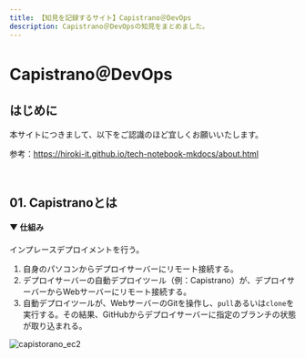 ```yaml
---
title: 【知見を記録するサイト】Capistrano＠DevOps
description: Capistrano＠DevOpsの知見をまとめました。
---
```


# Capistrano＠DevOps

## はじめに

本サイトにつきまして、以下をご認識のほど宜しくお願いいたします。

参考：https://hiroki-it.github.io/tech-notebook-mkdocs/about.html

<br>

## 01. Capistranoとは

#### ▼ 仕組み

インプレースデプロイメントを行う。

1. 自身のパソコンからデプロイサーバーにリモート接続する。
2. デプロイサーバーの自動デプロイツール（例：Capistrano）が、デプロイサーバーからWebサーバーにリモート接続する。
3. 自動デプロイツールが、WebサーバーのGitを操作し、```pull```あるいは```clone```を実行する。その結果、GitHubからデプロイサーバーに指定のブランチの状態が取り込まれる。

![capistorano_ec2](https://raw.githubusercontent.com/hiroki-it/tech-notebook/master/images/capistorano_ec2.png)

<br>
